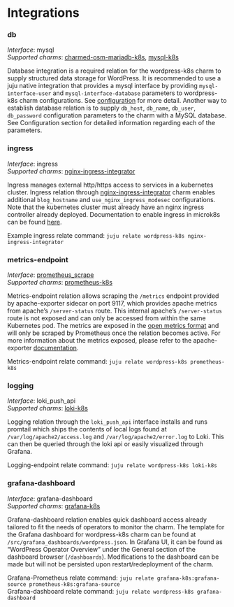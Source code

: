 # Integrations

### db

_Interface_: mysql  
_Supported charms_: [charmed-osm-mariadb-k8s](https://charmhub.io/charmed-osm-mariadb-k8s),
[mysql-k8s](https://charmhub.io/mysql-k8s)

Database integration is a required relation for the wordpress-k8s charm to supply structured data
storage for WordPress. It is recommended to use a juju native integration that provides a mysql
interface by providing `mysql-interface-user` and `mysql-interface-database` parameters to
wordpress-k8s charm configurations. See
[configuration](https://charmhub.io/wordpress-k8s/configure) for more detail.
Another way to establish database relation is to supply `db_host`, `db_name`, `db_user`, `db_password`
configuration parameters to the charm with a MySQL database. See Configuration section for detailed
information regarding each of the parameters.

### ingress

_Interface_: ingress  
_Supported charms_: [nginx-ingress-integrator](https://charmhub.io/nginx-ingress-integrator)

Ingress manages external http/https access to services in a kubernetes cluster.
Ingress relation through [nginx-ingress-integrator](https://charmhub.io/nginx-ingress-integrator)
charm enables additional `blog_hostname` and `use_nginx_ingress_modesec` configurations. Note that the
kubernetes cluster must already have an nginx ingress controller already deployed. Documentation to
enable ingress in microk8s can be found [here](https://microk8s.io/docs/addon-ingress).

Example ingress relate command: `juju relate wordpress-k8s nginx-ingress-integrator`

### metrics-endpoint

_Interface_: [prometheus_scrape](https://charmhub.io/interfaces/prometheus_scrape-v0)  
_Supported charms_: [prometheus-k8s](https://charmhub.io/prometheus-k8s)

Metrics-endpoint relation allows scraping the `/metrics` endpoint provided by apache-exporter sidecar
on port 9117, which provides apache metrics from apache’s `/server-status` route. This internal
apache’s `/server-status` route is not exposed and can only be accessed from within the same
Kubernetes pod. The metrics are exposed in the [open metrics format](https://github.com/OpenObservability/OpenMetrics/blob/main/specification/OpenMetrics.md#data-model) and will only be scraped by Prometheus once the relation becomes active. For more
information about the metrics exposed, please refer to the apache-exporter [documentation](https://github.com/Lusitaniae/apache_exporter#collectors).

Metrics-endpoint relate command: `juju relate wordpress-k8s prometheus-k8s`

### logging

_Interface_: loki_push_api  
_Supported charms_: [loki-k8s](https://charmhub.io/loki-k8s)

Logging relation through the `loki_push_api` interface installs and runs promtail which ships the
contents of local logs found at `/var/log/apache2/access.log` and `/var/log/apache2/error.log` to Loki.
This can then be queried through the loki api or easily visualized through Grafana.

Logging-endpoint relate command: `juju relate wordpress-k8s loki-k8s`

### grafana-dashboard

_Interface_: grafana-dashboard  
_Supported charms_: [grafana-k8s](https://charmhub.io/grafana-k8s)

Grafana-dashboard relation enables quick dashboard access already tailored to fit the needs of
operators to monitor the charm. The template for the Grafana dashboard for wordpress-k8s charm can
be found at `/src/grafana_dashboards/wordpress.json`. In Grafana UI, it can be found as “WordPress
Operator Overview” under the General section of the dashboard browser (`/dashboards`). Modifications
to the dashboard can be made but will not be persisted upon restart/redeployment of the charm.

Grafana-Prometheus relate command: `juju relate grafana-k8s:grafana-source prometheus-k8s:grafana-source`  
Grafana-dashboard relate command: `juju relate wordpress-k8s grafana-dashboard`
